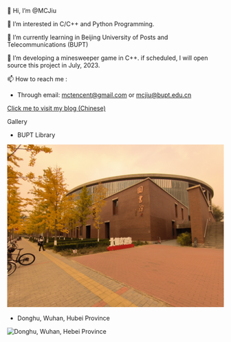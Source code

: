 👋 Hi, I’m @MCJiu

👀 I’m interested in C/C++ and Python Programming.

🌱 I’m currently learning in Beijing University of Posts and Telecommunications (BUPT)

💞️ I’m developing a minesweeper game in C++. if scheduled, I will open source this project in July, 2023.

📫 How to reach me :  

- Through email: mctencent@gmail.com or mcjiu@bupt.edu.cn

[Click me to visit my blog (Chinese)](https://mcjiu.github.io/)

Gallery

- BUPT Library

![BUPT Library](BUPTLib.jpg)

- Donghu, Wuhan, Hubei Province

![Donghu, Wuhan, Hebei Province](Donghu.jpg)

<!---
MCJiu/MCJiu is a ✨ special ✨ repository because its `README.md` (this file) appears on your GitHub profile.
You can click the Preview link to take a look at your changes.
--->
